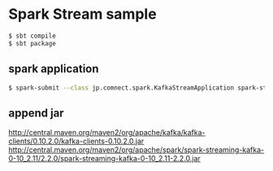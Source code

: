 # Spark Stream sample

```bash
$ sbt compile
$ sbt package
```

## spark application

```bash
$ spark-submit --class jp.comnect.spark.KafkaStreamApplication spark-streams/target/scala-2.11/spark-streams_2.11-1.0.jar
```

## append jar
http://central.maven.org/maven2/org/apache/kafka/kafka-clients/0.10.2.0/kafka-clients-0.10.2.0.jar
http://central.maven.org/maven2/org/apache/spark/spark-streaming-kafka-0-10_2.11/2.2.0/spark-streaming-kafka-0-10_2.11-2.2.0.jar

